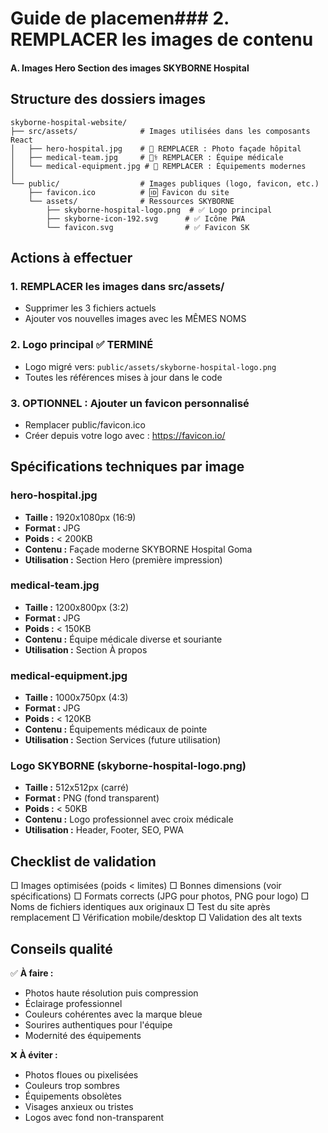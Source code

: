 # Guide de placemen### 2. REMPLACER les images de contenu

#### A. Images Hero Section des images SKYBORNE Hospital

## Structure des dossiers images

```
skyborne-hospital-website/
├── src/assets/              # Images utilisées dans les composants React
│   ├── hero-hospital.jpg    # 🏥 REMPLACER : Photo façade hôpital
│   ├── medical-team.jpg     # 👨‍⚕️ REMPLACER : Équipe médicale  
│   └── medical-equipment.jpg # 🏥 REMPLACER : Équipements modernes
│
└── public/                  # Images publiques (logo, favicon, etc.)
    ├── favicon.ico          # 🆔 Favicon du site
    └── assets/              # Ressources SKYBORNE
        ├── skyborne-hospital-logo.png  # ✅ Logo principal
        ├── skyborne-icon-192.svg      # ✅ Icône PWA
        └── favicon.svg                # ✅ Favicon SK
```

## Actions à effectuer

### 1. REMPLACER les images dans src/assets/
- Supprimer les 3 fichiers actuels
- Ajouter vos nouvelles images avec les MÊMES NOMS

### 2. Logo principal ✅ TERMINÉ
- Logo migré vers: `public/assets/skyborne-hospital-logo.png`
- Toutes les références mises à jour dans le code

### 3. OPTIONNEL : Ajouter un favicon personnalisé
- Remplacer public/favicon.ico
- Créer depuis votre logo avec : https://favicon.io/

## Spécifications techniques par image

### hero-hospital.jpg
- **Taille :** 1920x1080px (16:9)
- **Format :** JPG
- **Poids :** < 200KB
- **Contenu :** Façade moderne SKYBORNE Hospital Goma
- **Utilisation :** Section Hero (première impression)

### medical-team.jpg  
- **Taille :** 1200x800px (3:2)
- **Format :** JPG
- **Poids :** < 150KB
- **Contenu :** Équipe médicale diverse et souriante
- **Utilisation :** Section À propos

### medical-equipment.jpg
- **Taille :** 1000x750px (4:3) 
- **Format :** JPG
- **Poids :** < 120KB
- **Contenu :** Équipements médicaux de pointe
- **Utilisation :** Section Services (future utilisation)

### Logo SKYBORNE (skyborne-hospital-logo.png)
- **Taille :** 512x512px (carré)
- **Format :** PNG (fond transparent)
- **Poids :** < 50KB
- **Contenu :** Logo professionnel avec croix médicale
- **Utilisation :** Header, Footer, SEO, PWA

## Checklist de validation

□ Images optimisées (poids < limites)
□ Bonnes dimensions (voir spécifications)
□ Formats corrects (JPG pour photos, PNG pour logo)
□ Noms de fichiers identiques aux originaux
□ Test du site après remplacement
□ Vérification mobile/desktop
□ Validation des alt texts

## Conseils qualité

✅ **À faire :**
- Photos haute résolution puis compression
- Éclairage professionnel
- Couleurs cohérentes avec la marque bleue
- Sourires authentiques pour l'équipe
- Modernité des équipements

❌ **À éviter :**
- Photos floues ou pixelisées
- Couleurs trop sombres
- Équipements obsolètes
- Visages anxieux ou tristes
- Logos avec fond non-transparent
